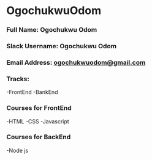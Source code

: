 # OgochukwuOdom

### Full Name: Ogochukwu Odom
### Slack Username: Ogochukwu Odom
### Email Address: ogochukwuodom@gmail.com
### Tracks: 
-FrontEnd
-BankEnd
### Courses for FrontEnd
-HTML
-CSS
-Javascript
### Courses for BackEnd
-Node js